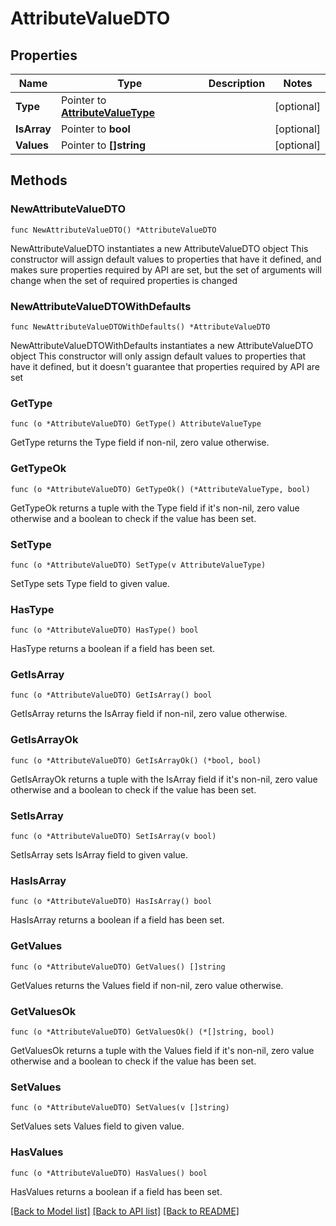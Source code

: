 # AttributeValueDTO

## Properties

Name | Type | Description | Notes
------------ | ------------- | ------------- | -------------
**Type** | Pointer to [**AttributeValueType**](AttributeValueType.md) |  | [optional] 
**IsArray** | Pointer to **bool** |  | [optional] 
**Values** | Pointer to **[]string** |  | [optional] 

## Methods

### NewAttributeValueDTO

`func NewAttributeValueDTO() *AttributeValueDTO`

NewAttributeValueDTO instantiates a new AttributeValueDTO object
This constructor will assign default values to properties that have it defined,
and makes sure properties required by API are set, but the set of arguments
will change when the set of required properties is changed

### NewAttributeValueDTOWithDefaults

`func NewAttributeValueDTOWithDefaults() *AttributeValueDTO`

NewAttributeValueDTOWithDefaults instantiates a new AttributeValueDTO object
This constructor will only assign default values to properties that have it defined,
but it doesn't guarantee that properties required by API are set

### GetType

`func (o *AttributeValueDTO) GetType() AttributeValueType`

GetType returns the Type field if non-nil, zero value otherwise.

### GetTypeOk

`func (o *AttributeValueDTO) GetTypeOk() (*AttributeValueType, bool)`

GetTypeOk returns a tuple with the Type field if it's non-nil, zero value otherwise
and a boolean to check if the value has been set.

### SetType

`func (o *AttributeValueDTO) SetType(v AttributeValueType)`

SetType sets Type field to given value.

### HasType

`func (o *AttributeValueDTO) HasType() bool`

HasType returns a boolean if a field has been set.

### GetIsArray

`func (o *AttributeValueDTO) GetIsArray() bool`

GetIsArray returns the IsArray field if non-nil, zero value otherwise.

### GetIsArrayOk

`func (o *AttributeValueDTO) GetIsArrayOk() (*bool, bool)`

GetIsArrayOk returns a tuple with the IsArray field if it's non-nil, zero value otherwise
and a boolean to check if the value has been set.

### SetIsArray

`func (o *AttributeValueDTO) SetIsArray(v bool)`

SetIsArray sets IsArray field to given value.

### HasIsArray

`func (o *AttributeValueDTO) HasIsArray() bool`

HasIsArray returns a boolean if a field has been set.

### GetValues

`func (o *AttributeValueDTO) GetValues() []string`

GetValues returns the Values field if non-nil, zero value otherwise.

### GetValuesOk

`func (o *AttributeValueDTO) GetValuesOk() (*[]string, bool)`

GetValuesOk returns a tuple with the Values field if it's non-nil, zero value otherwise
and a boolean to check if the value has been set.

### SetValues

`func (o *AttributeValueDTO) SetValues(v []string)`

SetValues sets Values field to given value.

### HasValues

`func (o *AttributeValueDTO) HasValues() bool`

HasValues returns a boolean if a field has been set.


[[Back to Model list]](../README.md#documentation-for-models) [[Back to API list]](../README.md#documentation-for-api-endpoints) [[Back to README]](../README.md)


